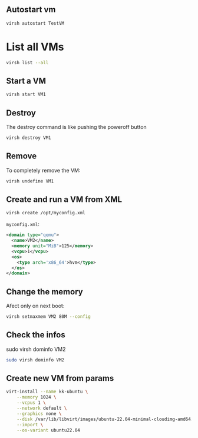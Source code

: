 ## Autostart vm

```sh
virsh autostart TestVM
```

# List all VMs

```sh
virsh list --all
```

## Start a VM

```sh
virsh start VM1
```

## Destroy

The destroy command is like pushing the poweroff button

```sh
virsh destroy VM1
```

## Remove

To completely remove the VM:

```sh
virsh undefine VM1
```

## Create and run a VM from XML

```sh
virsh create /opt/myconfig.xml
```

`myconfig.xml`:

```xml
<domain type="qemu">
  <name>VM2</name>
  <memory unit="MiB">125</memory>
  <vcpu>1</vcpu>
  <os>
    <type arch='x86_64'>hvm</type>
  </os>
</domain>
```

## Change the memory

Afect only on next boot:

```sh
virsh setmaxmem VM2 80M --config
```

## Check the infos

sudo virsh dominfo VM2

```sh
sudo virsh dominfo VM2
```

## Create new VM from params

```sh
virt-install --name kk-ubuntu \
    --memory 1024 \
    --vcpus 1 \
    --network default \
    --graphics none \
    --disk /var/lib/libvirt/images/ubuntu-22.04-minimal-cloudimg-amd64.img \
    --import \
    --os-variant ubuntu22.04
```